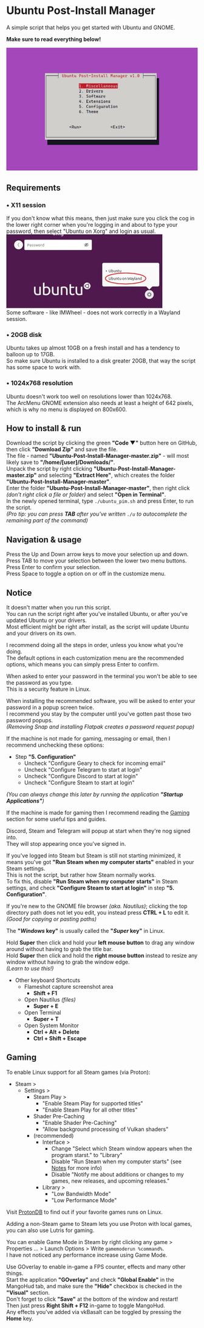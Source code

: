 # Ubuntu Post-Install Manager
A simple script that helps you get started with Ubuntu and GNOME.

**Make sure to read everything below!**

![demo](https://github.com/Hezkore/Ubuntu-Post-Install-Manager/blob/master/extra/demo.png?raw=true)

## Requirements
### • X11 session
If you don't know what this means, then just make sure you click the cog in the lower right corner when you're logging in and about to type your password, then select "Ubuntu on Xorg" and login as usual.\
![xorg](https://github.com/Hezkore/Ubuntu-Post-Install-Manager/blob/master/extra/xorg.jpg?raw=true)\
Some software - like IMWheel - does not work correctly in a Wayland session.

### • 20GB disk
Ubuntu takes up almost 10GB on a fresh install and has a tendency to balloon up to 17GB.\
So make sure Ubuntu is installed to a disk greater 20GB, that way the script has some space to work with.

### • 1024x768 resolution
Ubuntu doesn't work too well on resolutions lower than 1024x768.\
The ArcMenu GNOME extension also needs at least a height of 642 pixels, which is why no menu is displayed on 800x600.

## How to install & run
Download the script by clicking the green **"Code ▼"** button here on GitHub, then click **"Download Zip"** and save the file.\
The file - named **"Ubuntu-Post-Install-Manager-master.zip"** - will most likely save to **"/home/[user]/Downloads/"**.\
Unpack the script by right clicking **"Ubuntu-Post-Install-Manager-master.zip"**  and selecting **"Extract Here"**, which creates the folder **"Ubuntu-Post-Install-Manager-master"**.\
Enter the folder **"Ubuntu-Post-Install-Manager-master"**, then right click *(don't right click a file or folder)* and select **"Open in Terminal"**.\
In the newly opened terminal, type `./ubuntu_pim.sh` and press Enter, to run the script.\
*(Pro tip: you can press **TAB** after you've written `./u` to autocomplete the remaining part of the command)*

## Navigation & usage
Press the Up and Down arrow keys to move your selection up and down.\
Press TAB to move your selection between the lower two menu buttons.\
Press Enter to confirm your selection.\
Press Space to toggle a option on or off in the customize menu.

## Notice
It doesn't matter when you run this script.\
You can run the script right after you've installed Ubuntu, or after you've updated Ubuntu or your drivers.\
Most efficient might be right after install, as the script will update Ubuntu and your drivers on its own.

I recommend doing all the steps in order, unless you know what you're doing.\
The default options in each customization menu are the recommended options, which means you can simply press Enter to confirm.

When asked to enter your password in the terminal you won't be able to see the password as you type.\
This is a security feature in Linux.

When installing the recommended software, you will be asked to enter your password in a popup screen twice.\
I recommend you stay by the computer until you've gotten past those two password popups.\
*(Removing Snap and installing Flatpak creates a password request popup)*

If the machine is not made for gaming, messaging or email, then I recommend unchecking these options:
* Step **"5. Configuration"**
	* Uncheck "Configure Geary to check for incoming email"
	* Uncheck "Configure Telegram to start at login"
	* Uncheck "Configure Discord to start at login"
	* Uncheck "Configure Steam to start at login"

*(You can always change this later by running the application **"Startup Applications"**)*

If the machine is made for gaming then I recommend reading the [Gaming](#gaming) section for some useful tips and guides.

Discord, Steam and Telegram will popup at start when they're nog signed into.\
They will stop appearing once you've signed in.

If you've logged into Steam but Steam is still not starting minimized, it means you've got **"Run Steam when my computer starts"** enabled in your Steam settings.\
This is not the script, but rather how Steam normally works.\
To fix this, disable **"Run Steam when my computer starts"** in Steam settings, and check **"Configure Steam to start at login"** in step **"5. Configuration"**.

If you're new to the GNOME file browser *(aka. Nautilus)*; clicking the top directory path does not let you edit, you instead press **CTRL + L** to edit it.\
*(Good for copying or pasting paths)*

The **"*Windows* key"**  is usually called the **"*Super* key"** in Linux.

Hold **Super** then click and hold your **left mouse button** to drag any window around without having to grab the title bar.\
Hold **Super** then click and hold the **right mouse button** instead to resize any window without having to grab the window edge.\
*(Learn to use this!)*

* Other keyboard Shortcuts
	* Flameshot capture screenshot area
		* **Shift + F1**
	* Open Nautilus *(files)*
		* **Super + E**
	* Open Terminal
		* **Super + T**
	* Open System Monitor
		* **Ctrl + Alt + Delete**
		* **Ctrl + Shift + Escape**

## Gaming
To enable Linux support for all Steam games (via Proton):
* Steam >
	* Settings >
		* Steam Play >
			* "Enable Steam Play for supported titles"
			* "Enable Steam Play for all other titles"
		* Shader Pre-Caching
			* "Enable Shader Pre-Caching"
			* "Allow background processing of Vulkan shaders"
		* (recommended)
			* Interface >
				* Change "Select which Steam window appears when the program starst." to "Library"
				* Disable "Run Steam when my computer starts" (see [Notes](#notes) for more info)
				* Disable "Notify me about additions or changes to my games, new releases, and upcoming releases."
			* Library >
				* "Low Bandwidth Mode"
				* "Low Performance Mode"

Visit [ProtonDB](https://www.protondb.com/) to find out if your favorite games runs on Linux.

Adding a non-Steam game to Steam lets you use Proton with local games, you can also use Lutris for gaming.

You can enable Game Mode in Steam by right clicking any game > Properties ... > Launch Options > Write `gamemoderun %command%`.\
I have not noticed any performance increase using Game Mode.

Use GOverlay to enable in-game a FPS counter, effects and many other things.\
Start the application **"GOverlay"** and check **"Global Enable"** in the MangoHud tab, and make sure the **"Hide"** checkbox is checked in the **"Visual"** section.\
Don't forget to click **"Save"** at the bottom of the window and restart!\
Then just press **Right Shift + F12** in-game to toggle MangoHud.\
Any effects you've added via vkBasalt can be toggled by pressing the **Home** key.